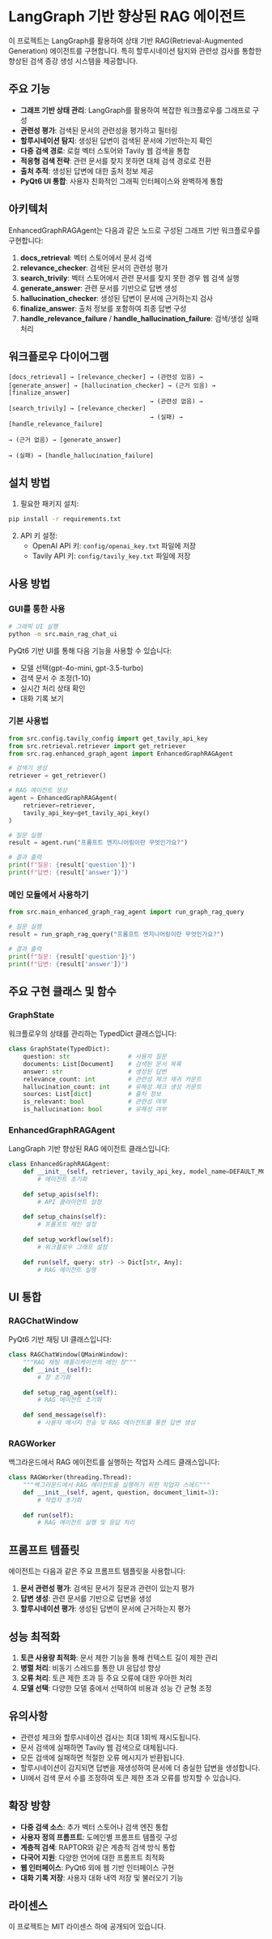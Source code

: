 # LangGraph 기반 향상된 RAG 에이전트

이 프로젝트는 LangGraph를 활용하여 상태 기반 RAG(Retrieval-Augmented Generation) 에이전트를 구현합니다. 특히 할루시네이션 탐지와 관련성 검사를 통합한 향상된 검색 증강 생성 시스템을 제공합니다.

## 주요 기능

- **그래프 기반 상태 관리**: LangGraph를 활용하여 복잡한 워크플로우를 그래프로 구성
- **관련성 평가**: 검색된 문서의 관련성을 평가하고 필터링
- **할루시네이션 탐지**: 생성된 답변이 검색된 문서에 기반하는지 확인
- **다중 검색 경로**: 로컬 벡터 스토어와 Tavily 웹 검색을 통합
- **적응형 검색 전략**: 관련 문서를 찾지 못하면 대체 검색 경로로 전환
- **출처 추적**: 생성된 답변에 대한 출처 정보 제공
- **PyQt6 UI 통합**: 사용자 친화적인 그래픽 인터페이스와 완벽하게 통합

## 아키텍처

EnhancedGraphRAGAgent는 다음과 같은 노드로 구성된 그래프 기반 워크플로우를 구현합니다:

1. **docs_retrieval**: 벡터 스토어에서 문서 검색
2. **relevance_checker**: 검색된 문서의 관련성 평가
3. **search_trivily**: 벡터 스토어에서 관련 문서를 찾지 못한 경우 웹 검색 실행
4. **generate_answer**: 관련 문서를 기반으로 답변 생성
5. **hallucination_checker**: 생성된 답변이 문서에 근거하는지 검사
6. **finalize_answer**: 출처 정보를 포함하여 최종 답변 구성
7. **handle_relevance_failure** / **handle_hallucination_failure**: 검색/생성 실패 처리

## 워크플로우 다이어그램

```
[docs_retrieval] → [relevance_checker] → (관련성 있음) → [generate_answer] → [hallucination_checker] → (근거 있음) → [finalize_answer]
                                       → (관련성 없음) → [search_trivily] → [relevance_checker]
                                       → (실패) → [handle_relevance_failure]
                                                                         → (근거 없음) → [generate_answer]
                                                                         → (실패) → [handle_hallucination_failure]
```

## 설치 방법

1. 필요한 패키지 설치:

```bash
pip install -r requirements.txt
```

2. API 키 설정:
   - OpenAI API 키: `config/openai_key.txt` 파일에 저장
   - Tavily API 키: `config/tavily_key.txt` 파일에 저장

## 사용 방법

### GUI를 통한 사용

```bash
# 그래픽 UI 실행
python -m src.main_rag_chat_ui
```

PyQt6 기반 UI를 통해 다음 기능을 사용할 수 있습니다:
- 모델 선택(gpt-4o-mini, gpt-3.5-turbo)
- 검색 문서 수 조정(1-10)
- 실시간 처리 상태 확인
- 대화 기록 보기

### 기본 사용법

```python
from src.config.tavily_config import get_tavily_api_key
from src.retrieval.retriever import get_retriever
from src.rag.enhanced_graph_agent import EnhancedGraphRAGAgent

# 검색기 생성
retriever = get_retriever()

# RAG 에이전트 생성
agent = EnhancedGraphRAGAgent(
    retriever=retriever,
    tavily_api_key=get_tavily_api_key()
)

# 질문 실행
result = agent.run("프롬프트 엔지니어링이란 무엇인가요?")

# 결과 출력
print(f"질문: {result['question']}")
print(f"답변: {result['answer']}")
```

### 메인 모듈에서 사용하기

```python
from src.main_enhanced_graph_rag_agent import run_graph_rag_query

# 질문 실행
result = run_graph_rag_query("프롬프트 엔지니어링이란 무엇인가요?")

# 결과 출력
print(f"질문: {result['question']}")
print(f"답변: {result['answer']}")
```

## 주요 구현 클래스 및 함수

### GraphState
워크플로우의 상태를 관리하는 TypedDict 클래스입니다:

```python
class GraphState(TypedDict):
    question: str                # 사용자 질문
    documents: List[Document]    # 검색된 문서 목록
    answer: str                  # 생성된 답변
    relevance_count: int         # 관련성 체크 재귀 카운트
    hallucination_count: int     # 유해성 체크 생성 카운트
    sources: List[dict]          # 출처 정보
    is_relevant: bool            # 관련성 여부
    is_hallucination: bool       # 유해성 여부
```

### EnhancedGraphRAGAgent
LangGraph 기반 향상된 RAG 에이전트 클래스입니다:

```python
class EnhancedGraphRAGAgent:
    def __init__(self, retriever, tavily_api_key, model_name=DEFAULT_MODEL, temperature=DEFAULT_TEMPERATURE):
        # 에이전트 초기화
        
    def setup_apis(self):
        # API 클라이언트 설정
        
    def setup_chains(self):
        # 프롬프트 체인 설정
        
    def setup_workflow(self):
        # 워크플로우 그래프 설정
        
    def run(self, query: str) -> Dict[str, Any]:
        # RAG 에이전트 실행
```

## UI 통합

### RAGChatWindow
PyQt6 기반 채팅 UI 클래스입니다:

```python
class RAGChatWindow(QMainWindow):
    """RAG 채팅 애플리케이션의 메인 창"""
    def __init__(self):
        # 창 초기화
        
    def setup_rag_agent(self):
        # RAG 에이전트 초기화
        
    def send_message(self):
        # 사용자 메시지 전송 및 RAG 에이전트를 통한 답변 생성
```

### RAGWorker
백그라운드에서 RAG 에이전트를 실행하는 작업자 스레드 클래스입니다:

```python
class RAGWorker(threading.Thread):
    """백그라운드에서 RAG 에이전트를 실행하기 위한 작업자 스레드"""
    def __init__(self, agent, question, document_limit=3):
        # 작업자 초기화
        
    def run(self):
        # RAG 에이전트 실행 및 응답 처리
```

## 프롬프트 템플릿

에이전트는 다음과 같은 주요 프롬프트 템플릿을 사용합니다:

1. **문서 관련성 평가**: 검색된 문서가 질문과 관련이 있는지 평가
2. **답변 생성**: 관련 문서를 기반으로 답변을 생성
3. **할루시네이션 평가**: 생성된 답변이 문서에 근거하는지 평가

## 성능 최적화

1. **토큰 사용량 최적화**: 문서 제한 기능을 통해 컨텍스트 길이 제한 관리
2. **병렬 처리**: 비동기 스레드를 통한 UI 응답성 향상
3. **오류 처리**: 토큰 제한 초과 등 주요 오류에 대한 우아한 처리
4. **모델 선택**: 다양한 모델 중에서 선택하여 비용과 성능 간 균형 조정

## 유의사항

- 관련성 체크와 할루시네이션 검사는 최대 1회씩 재시도됩니다.
- 문서 검색에 실패하면 Tavily 웹 검색으로 대체됩니다.
- 모든 검색에 실패하면 적절한 오류 메시지가 반환됩니다.
- 할루시네이션이 감지되면 답변을 재생성하여 문서에 더 충실한 답변을 생성합니다.
- UI에서 검색 문서 수를 조정하여 토큰 제한 초과 오류를 방지할 수 있습니다.

## 확장 방향

- **다중 검색 소스**: 추가 벡터 스토어나 검색 엔진 통합
- **사용자 정의 프롬프트**: 도메인별 프롬프트 템플릿 구성
- **계층적 검색**: RAPTOR와 같은 계층적 검색 방식 통합
- **다국어 지원**: 다양한 언어에 대한 프롬프트 최적화
- **웹 인터페이스**: PyQt6 외에 웹 기반 인터페이스 구현
- **대화 기록 저장**: 사용자 대화 내역 저장 및 불러오기 기능

## 라이센스

이 프로젝트는 MIT 라이센스 하에 공개되어 있습니다. 